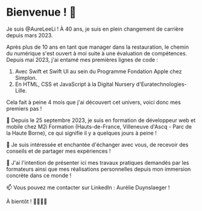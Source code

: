 # Bienvenue ! 👋

Je suis @AureLeeLi ! À 40 ans, je suis en plein changement de carrière depuis mars 2023.

Après plus de 10 ans en tant que manager dans la restauration, le chemin du numérique s'est ouvert à moi suite à une évaluation de compétences. Depuis mai 2023, j'ai entamé mes premières lignes de code : 
1. Avec Swift et Swift UI au sein du Programme Fondation Apple chez Simplon.
2. En HTML, CSS et JavaScript à la Digital Nursery d'Euratechnologies-Lille.

Cela fait à peine 4 mois que j'ai découvert cet univers, voici donc mes premiers pas !

🌱 Depuis le 25 septembre 2023, je suis en formation de développeur web et mobile chez M2i Formation (Hauts-de-France, Villeneuve d'Ascq - Parc de la Haute Borne), ce qui signifie il y a quelques jours à peine !

👀 Je suis intéressée et enchantée d'échanger avec vous, de recevoir des conseils et de partager mes expériences !

💞️ J'ai l'intention de présenter ici mes travaux pratiques demandés par les formateurs ainsi que mes réalisations personnelles depuis mon immersion concrète dans ce monde !

📫 Vous pouvez me contacter sur LinkedIn : Aurélie Duynslaeger !

À bientôt ! 🙌🏻✌🏻


<!---
AureLeeLi/AureLeeLi is a ✨ special ✨ repository because its `README.md` (this file) appears on your GitHub profile.
You can click the Preview link to take a look at your changes.
--->
